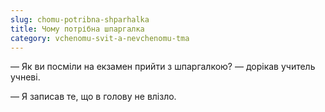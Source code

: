 ```yaml
---
slug: chomu-potribna-shparhalka
title: Чому потрібна шпаргалка
category: vchenomu-svit-a-nevchenomu-tma
---
```

— Як ви посміли на екзамен прийти з шпаргалкою? — дорікав учитель учневі.

— Я записав те, що в голову не влізло.

